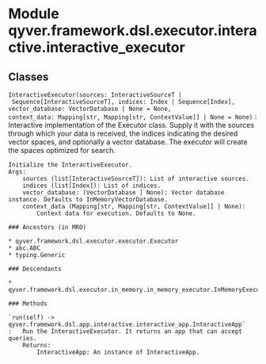 Module qyver.framework.dsl.executor.interactive.interactive_executor
==========================================================================

Classes
-------

`InteractiveExecutor(sources: InteractiveSourceT | Sequence[InteractiveSourceT], indices: Index | Sequence[Index], vector_database: VectorDatabase | None = None, context_data: Mapping[str, Mapping[str, ContextValue]] | None = None)`
:   Interactive implementation of the Executor class. Supply it with the sources through which
    your data is received, the indices indicating the desired vector spaces, and optionally a vector database.
    The executor will create the spaces optimized for search.
    
    Initialize the InteractiveExecutor.
    Args:
        sources (list[InteractiveSourceT]): List of interactive sources.
        indices (list[Index]): List of indices.
        vector_database: (VectorDatabase | None): Vector database instance. Defaults to InMemoryVectorDatabase.
        context_data (Mapping[str, Mapping[str, ContextValue]] | None):
            Context data for execution. Defaults to None.

    ### Ancestors (in MRO)

    * qyver.framework.dsl.executor.executor.Executor
    * abc.ABC
    * typing.Generic

    ### Descendants

    * qyver.framework.dsl.executor.in_memory.in_memory_executor.InMemoryExecutor

    ### Methods

    `run(self) ‑> qyver.framework.dsl.app.interactive.interactive_app.InteractiveApp`
    :   Run the InteractiveExecutor. It returns an app that can accept queries.
        Returns:
            InteractiveApp: An instance of InteractiveApp.
